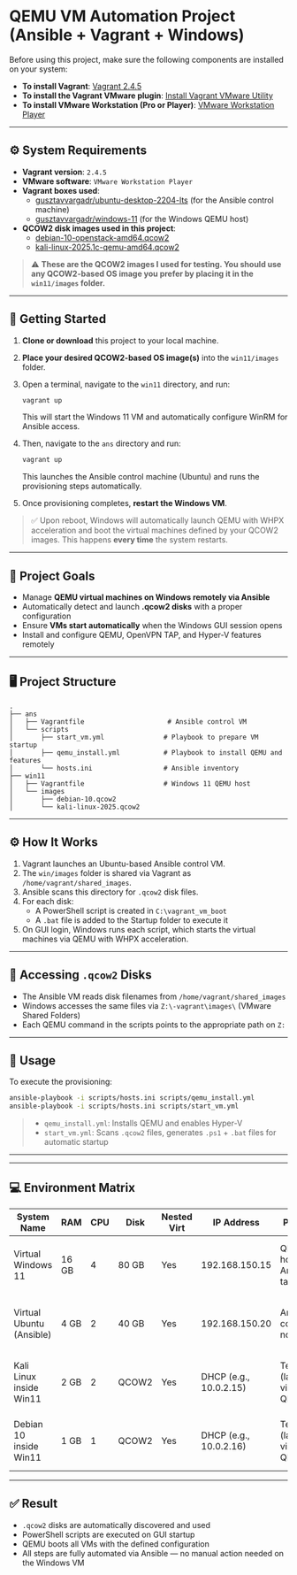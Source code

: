 # QEMU VM Automation Project (Ansible + Vagrant + Windows)

Before using this project, make sure the following components are installed on your system:

- **To install Vagrant**: [Vagrant 2.4.5](https://developer.hashicorp.com/vagrant/downloads)
- **To install the Vagrant VMware plugin**: [Install Vagrant VMware Utility](https://github.com/ReqwerT/labenv/blob/main/tests/vmware.md)
- **To install VMware Workstation (Pro or Player)**: [VMware Workstation Player](https://www.vmware.com/products/workstation-pro/workstation-pro-evaluation.html)

---

## ⚙️ System Requirements

- **Vagrant version**: `2.4.5`
- **VMware software**: `VMware Workstation Player`
- **Vagrant boxes used**:
  - [gusztavvargadr/ubuntu-desktop-2204-lts](https://portal.cloud.hashicorp.com/vagrant/discover/gusztavvargadr/ubuntu-desktop-2204-lts) (for the Ansible control machine)
  - [gusztavvargadr/windows-11](https://portal.cloud.hashicorp.com/vagrant/discover/gusztavvargadr/windows-11) (for the Windows QEMU host)
- **QCOW2 disk images used in this project**:
  - [debian-10-openstack-amd64.qcow2](https://cdimage.debian.org/images/cloud/OpenStack/current-10/debian-10-openstack-amd64.qcow2)
  - [kali-linux-2025.1c-qemu-amd64.qcow2](https://cdimage.kali.org/kali-2025.1c/kali-linux-2025.1c-qemu-amd64.7z)

> ⚠️ **These are the QCOW2 images I used for testing. You should use any QCOW2-based OS image you prefer by placing it in the `win11/images` folder.**

---

## 🚀 Getting Started

1. **Clone or download** this project to your local machine.
2. **Place your desired QCOW2-based OS image(s)** into the `win11/images` folder.
3. Open a terminal, navigate to the `win11` directory, and run:

   ```bash
   vagrant up
   ```

   This will start the Windows 11 VM and automatically configure WinRM for Ansible access.

4. Then, navigate to the `ans` directory and run:

   ```bash
   vagrant up
   ```

   This launches the Ansible control machine (Ubuntu) and runs the provisioning steps automatically.

5. Once provisioning completes, **restart the Windows VM**.

> ✅ Upon reboot, Windows will automatically launch QEMU with WHPX acceleration and boot the virtual machines defined by your QCOW2 images. This happens **every time** the system restarts.

---

## 🎯 Project Goals

- Manage **QEMU virtual machines on Windows remotely via Ansible**
- Automatically detect and launch **.qcow2 disks** with a proper configuration
- Ensure **VMs start automatically** when the Windows GUI session opens
- Install and configure QEMU, OpenVPN TAP, and Hyper-V features remotely

---
## 🖥️ Project Structure

```
.
├── ans
│   ├── Vagrantfile                     # Ansible control VM
│   └── scripts
│       ├── start_vm.yml               # Playbook to prepare VM startup
│       ├── qemu_install.yml           # Playbook to install QEMU and features
│       └── hosts.ini                  # Ansible inventory
├── win11
│   ├── Vagrantfile                    # Windows 11 QEMU host
│   └── images
│       ├── debian-10.qcow2
│       └── kali-linux-2025.qcow2
```
---

## ⚙️ How It Works

1. Vagrant launches an Ubuntu-based Ansible control VM.
2. The `win/images` folder is shared via Vagrant as `/home/vagrant/shared_images`.
3. Ansible scans this directory for `.qcow2` disk files.
4. For each disk:
   - A PowerShell script is created in `C:\vagrant_vm_boot`
   - A `.bat` file is added to the Startup folder to execute it
5. On GUI login, Windows runs each script, which starts the virtual machines via QEMU with WHPX acceleration.

---

## 💾 Accessing `.qcow2` Disks

- The Ansible VM reads disk filenames from `/home/vagrant/shared_images`
- Windows accesses the same files via `Z:\-vagrant\images\` (VMware Shared Folders)
- Each QEMU command in the scripts points to the appropriate path on `Z:`

---

## 🧪 Usage

To execute the provisioning:

```bash
ansible-playbook -i scripts/hosts.ini scripts/qemu_install.yml
ansible-playbook -i scripts/hosts.ini scripts/start_vm.yml
```

> - `qemu_install.yml`: Installs QEMU and enables Hyper-V
> - `start_vm.yml`: Scans `.qcow2` files, generates `.ps1` + `.bat` files for automatic startup

---

---
## 💻 Environment Matrix

| System Name             | RAM    | CPU | Disk  | Nested Virt | IP Address       | Purpose                             | Result                                                |
|-------------------------|--------|-----|-------|--------------|------------------|--------------------------------------|--------------------------------------------------------|
| Virtual Windows 11      | 16 GB  | 4   | 80 GB | Yes          | 192.168.150.15   | QEMU host and Ansible target        | QEMU installed, Ansible access configured              |
| Virtual Ubuntu (Ansible)| 4 GB   | 2   | 40 GB | Yes          | 192.168.150.20   | Ansible control node                | Connected to Windows host successfully via Ansible     |
| Kali Linux inside Win11 | 2 GB   | 2   | QCOW2 | Yes          | DHCP (e.g., 10.0.2.15) | Test VM (launched via QEMU)       | Auto-start successful, network connectivity verified   |
| Debian 10 inside Win11  | 1 GB   | 1   | QCOW2 | Yes          | DHCP (e.g., 10.0.2.16) | Test VM (launched via QEMU)       | Auto-start successful, basic functionality confirmed   |
---


## ✅ Result

- `.qcow2` disks are automatically discovered and used
- PowerShell scripts are executed on GUI startup
- QEMU boots all VMs with the defined configuration
- All steps are fully automated via Ansible — no manual action needed on the Windows VM
